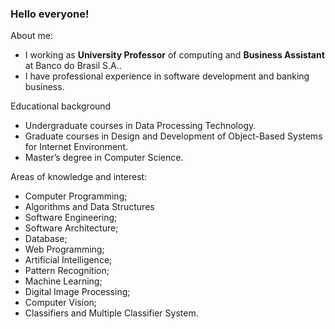 ### Hello everyone!

About me:

- I  working as **University Professor** of computing and **Business Assistant** at Banco do Brasil S.A.. 
- I have professional experience in software development and banking business. 
<!-- - I’m an enthusiast of **Internet of Things**, **Bots** and **Artificial Intelligence**. -->

Educational background

- Undergraduate courses in Data Processing Technology.
- Graduate courses in Design and Development of Object-Based Systems for Internet Environment.
- Master’s degree in Computer Science.

Areas of knowledge and interest: 
- Computer Programming; 
- Algorithms and Data Structures
- Software Engineering; 
- Software Architecture; 
- Database;
- Web Programming;
- Artificial Intelligence;
- Pattern Recognition;
- Machine Learning;
- Digital Image Processing;
- Computer Vision; 
- Classifiers and Multiple Classifier System.
